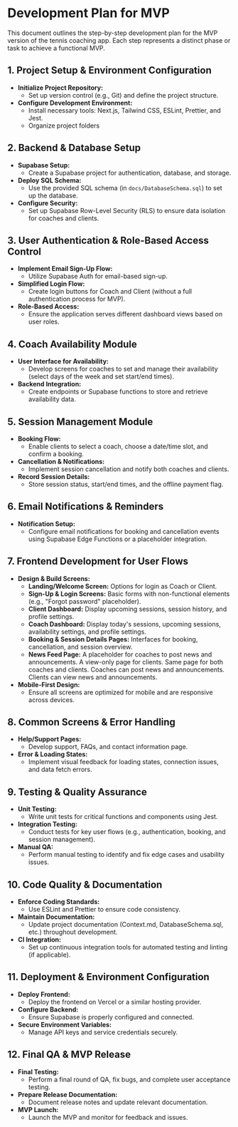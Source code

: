 # Development Plan for MVP

This document outlines the step-by-step development plan for the MVP version of the tennis coaching app. Each step represents a distinct phase or task to achieve a functional MVP.

## 1. Project Setup & Environment Configuration
- **Initialize Project Repository:**  
  - Set up version control (e.g., Git) and define the project structure.
- **Configure Development Environment:**  
  - Install necessary tools: Next.js, Tailwind CSS, ESLint, Prettier, and Jest.
  - Organize project folders

## 2. Backend & Database Setup
- **Supabase Setup:**  
  - Create a Supabase project for authentication, database, and storage.
- **Deploy SQL Schema:**  
  - Use the provided SQL schema (in `docs/DatabaseSchema.sql`) to set up the database.
- **Configure Security:**  
  - Set up Supabase Row-Level Security (RLS) to ensure data isolation for coaches and clients.

## 3. User Authentication & Role-Based Access Control
- **Implement Email Sign-Up Flow:**  
  - Utilize Supabase Auth for email-based sign-up.
- **Simplified Login Flow:**  
  - Create login buttons for Coach and Client (without a full authentication process for MVP).
- **Role-Based Access:**  
  - Ensure the application serves different dashboard views based on user roles.

## 4. Coach Availability Module
- **User Interface for Availability:**  
  - Develop screens for coaches to set and manage their availability (select days of the week and set start/end times).
- **Backend Integration:**  
  - Create endpoints or Supabase functions to store and retrieve availability data.

## 5. Session Management Module
- **Booking Flow:**  
  - Enable clients to select a coach, choose a date/time slot, and confirm a booking.
- **Cancellation & Notifications:**  
  - Implement session cancellation and notify both coaches and clients.
- **Record Session Details:**  
  - Store session status, start/end times, and the offline payment flag.

## 6. Email Notifications & Reminders
- **Notification Setup:**  
  - Configure email notifications for booking and cancellation events using Supabase Edge Functions or a placeholder integration.

## 7. Frontend Development for User Flows
- **Design & Build Screens:**  
  - **Landing/Welcome Screen:** Options for login as Coach or Client.
  - **Sign-Up & Login Screens:** Basic forms with non-functional elements (e.g., "Forgot password" placeholder).
  - **Client Dashboard:** Display upcoming sessions, session history, and profile settings.
  - **Coach Dashboard:** Display today's sessions, upcoming sessions, availability settings, and profile settings.
  - **Booking & Session Details Pages:** Interfaces for booking, cancellation, and session overview.
  - **News Feed Page:** A placeholder for coaches to post news and announcements. A view-only page for clients. Same page for both coaches and clients. Coaches can post news and announcements. Clients can view news and announcements.
- **Mobile-First Design:**  
  - Ensure all screens are optimized for mobile and are responsive across devices.

## 8. Common Screens & Error Handling
- **Help/Support Pages:**  
  - Develop support, FAQs, and contact information page.
- **Error & Loading States:**  
  - Implement visual feedback for loading states, connection issues, and data fetch errors.

## 9. Testing & Quality Assurance
- **Unit Testing:**  
  - Write unit tests for critical functions and components using Jest.
- **Integration Testing:**  
  - Conduct tests for key user flows (e.g., authentication, booking, and session management).
- **Manual QA:**  
  - Perform manual testing to identify and fix edge cases and usability issues.

## 10. Code Quality & Documentation
- **Enforce Coding Standards:**  
  - Use ESLint and Prettier to ensure code consistency.
- **Maintain Documentation:**  
  - Update project documentation (Context.md, DatabaseSchema.sql, etc.) throughout development.
- **CI Integration:**  
  - Set up continuous integration tools for automated testing and linting (if applicable).

## 11. Deployment & Environment Configuration
- **Deploy Frontend:**  
  - Deploy the frontend on Vercel or a similar hosting provider.
- **Configure Backend:**  
  - Ensure Supabase is properly configured and connected.
- **Secure Environment Variables:**  
  - Manage API keys and service credentials securely.

## 12. Final QA & MVP Release
- **Final Testing:**  
  - Perform a final round of QA, fix bugs, and complete user acceptance testing.
- **Prepare Release Documentation:**  
  - Document release notes and update relevant documentation.
- **MVP Launch:**  
  - Launch the MVP and monitor for feedback and issues.
